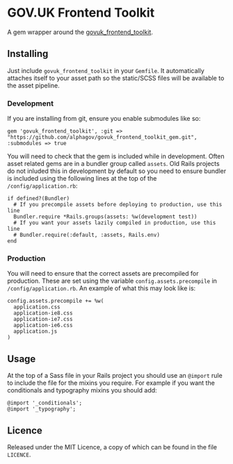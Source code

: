 # GOV.UK Frontend Toolkit

A gem wrapper around the [govuk_frontend_toolkit](http://github.com/alphagov/govuk_frontend_toolkit).

## Installing

Just include `govuk_frontend_toolkit` in your `Gemfile`. It
automatically attaches itself to your asset path so the static/SCSS
files will be available to the asset pipeline.

### Development

If you are installing from git, ensure you enable submodules like so:

    gem 'govuk_frontend_toolkit', :git => "https://github.com/alphagov/govuk_frontend_toolkit_gem.git", :submodules => true

You will need to check that the gem is included while in development. Often
asset related gems are in a bundler group called `assets`. Old Rails projects
do not inluded this in development by default so you need to ensure bundler is
included using the following lines at the top of the `/config/application.rb`:

    if defined?(Bundler)
      # If you precompile assets before deploying to production, use this line
      Bundler.require *Rails.groups(assets: %w(development test))
      # If you want your assets lazily compiled in production, use this line
      # Bundler.require(:default, :assets, Rails.env)
    end

### Production

You will need to ensure that the correct assets are precompiled for
production. These are set using the variable `config.assets.precompile` in
`/config/application.rb`. An example of what this may look like is:

    config.assets.precompile += %w(
      application.css
      application-ie8.css
      application-ie7.css
      application-ie6.css
      application.js
    )

## Usage

At the top of a Sass file in your Rails project you should use an `@import` rule
to include the file for the mixins you require. For example if you want the
conditionals and typography mixins you should add:

    @import '_conditionals';
    @import '_typography';

## Licence

Released under the MIT Licence, a copy of which can be found in the file `LICENCE`.
